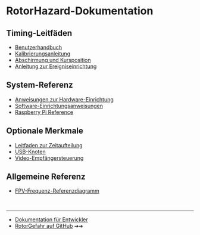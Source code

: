 # RotorHazard-Dokumentation

## Timing-Leitfäden

* [Benutzerhandbuch](User%20Guide.md)
* [Kalibrierungsanleitung](Tuning%20Parameters.md)
* [Abschirmung und Kursposition](Shielding%20and%20Course%20Position.md)
* [Anleitung zur Ereigniseinrichtung](Event%20Setup%20Guide.md)

## System-Referenz

* [Anweisungen zur Hardware-Einrichtung](Hardware%20Setup.md)
* [Software-Einrichtungsanweisungen](Software%20Setup.md)
* [Raspberry Pi Reference](Raspberry%20Pi%20Reference.md)

## Optionale Merkmale

* [Leitfaden zur Zeitaufteilung](Cluster.md)
* [USB-Knoten](USB%20Nodes.md)
* [Video-Empfängersteuerung](Video%20Receiver.md)

## Allgemeine Referenz

* [FPV-Frequenz-Referenzdiagramm](Frequency%20Reference.md)

<br />

---

* [Dokumentation für Entwickler](Development.md)
* <a href="https://github.com/RotorHazard/RotorHazard" target="_blank">RotorGefahr auf GitHub</a> &#10132;➔&#xFE0E;︎
